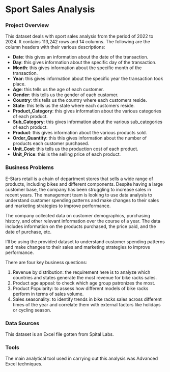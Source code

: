 # Sport Sales Analysis

### Project Overview
This dataset deals with sport sales analysis from the period of 2022 to 2024. It contains  113,242 rows and 14 columns.
The following are the column headers with their various descriptions:
- **Date**: this gives an information about the date of the transaction.
- **Day**: this gives information about the specific day of the transaction.
- **Month**: this gives information about the specific month of the transaction.
- **Year**: this gives information about the specific year the transaction took place.
- **Age**: this tells us the age of each customer.
- **Gender**: this tells us the gender of each customer.
- **Country**: this tells us the country where each customers reside.
- **State**: this tells us the state where each customers reside.
- **Product_Category**: this gives information about the various categories of each product.
- **Sub_Category**: this gives information about the various sub_categories of each product.
- **Product**: this gives information about the various products sold.
- **Order_Quantity**: this this gives information about the number of products each customer purchased.
- **Unit_Cost**: this tells us the production cost of each product.
- **Unit_Price**: this is the selling price of each product.


### Business Problems
E-Stars retail is a chain of department stores that sells a wide range of products, including bikes and different components. Despite having a large customer base, the company has been struggling to increase sales in recent years. The management team is looking to use data analysis to understand customer spending patterns and make changes to their sales and marketing strategies to improve performance.

The company collected data on customer demographics, purchasing history, and other relevant information over the course of a year. The data includes information on the products purchased, the price paid, and the date of purchase, etc.

I’ll be using the provided dataset to understand customer spending patterns and make changes to their sales and marketing strategies to improve performance.

There are four key business questions:
1. Revenue by distribution: the requirement here is to analyze which countries and states generate the most revenue for bike racks sales.
2. Product age appeal: to check which age group patronizes the most.
3. Product Popularity: to assess how different models of bike racks perform in terms of sales volume.
4. Sales seasonality: to identify trends in bike racks sales across different times of the year and correlate them with external factors like holidays or cycling season. 



### Data Sources
This dataset is an Excel file gotten from Spital Labs.

### Tools
The main analytical tool used in carrying out this analysis was Advanced Excel techniques.
